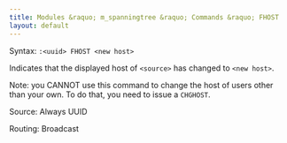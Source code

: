 ```yaml
---
title: Modules &raquo; m_spanningtree &raquo; Commands &raquo; FHOST
layout: default
---
```


Syntax:
`:<uuid> FHOST <new host>`

Indicates that the displayed host of `<source>` has changed to `<new host>`.

Note: you CANNOT use this command to change the host of users other than your own. To do that, you need to issue a `CHGHOST`.

Source:
Always UUID

Routing:
Broadcast